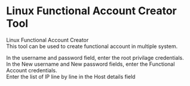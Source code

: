 # Linux Functional Account Creator Tool
Linux Functional Account Creator<br>
This tool can be used to create functional account in multiple system.

In the username and password field, enter the root privilage credentials.<br>
In the New username and New password fields, enter the Functional Account credentials.<br>
Enter the list of lP line by line in the Host details field
